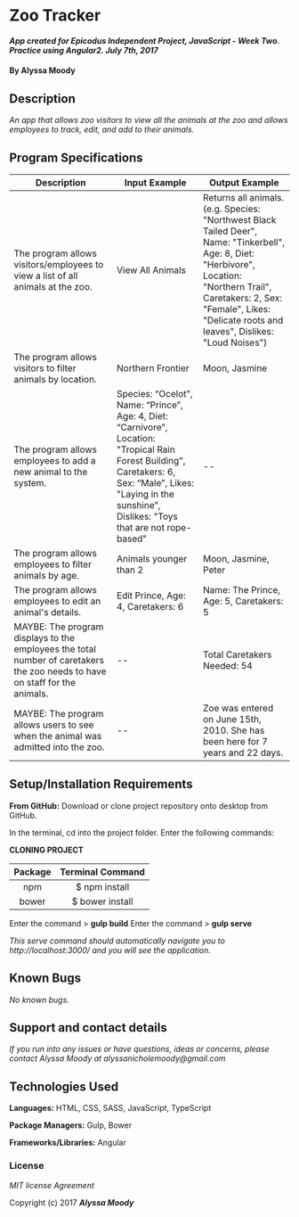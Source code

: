 # Zoo Tracker

#### _App created for Epicodus Independent Project, JavaScript - Week Two. Practice using Angular2. July 7th, 2017_

#### By **Alyssa Moody**

## Description

_An app that allows zoo visitors to view all the animals at the zoo and allows employees to track, edit, and add to their animals._

## Program Specifications

| Description  | Input Example | Output Example |
| ------------- | ------------- | ------------- |
| The program allows visitors/employees to view a list of all animals at the zoo.  | View All Animals  | Returns all animals. (e.g. Species: "Northwest Black Tailed Deer", Name: "Tinkerbell", Age: 8, Diet: "Herbivore", Location: "Northern Trail", Caretakers: 2, Sex: "Female", Likes: "Delicate roots and leaves", Dislikes: "Loud Noises")  |
| The program allows visitors to filter animals by location.  | Northern Frontier  | Moon, Jasmine  |
| The program allows employees to add a new animal to the system.  | Species: “Ocelot”, Name: “Prince”, Age: 4, Diet: “Carnivore”, Location: "Tropical Rain Forest Building”, Caretakers: 6, Sex: “Male”, Likes: "Laying in the sunshine”, Dislikes: "Toys that are not rope-based"  | --  |
| The program allows employees to filter animals by age.  | Animals younger than 2  | Moon, Jasmine, Peter  |
| The program allows employees to edit an animal's details.  | Edit Prince, Age: 4, Caretakers: 6  | Name: The Prince, Age: 5, Caretakers: 5  |
| MAYBE: The program displays to the employees the total number of caretakers the zoo needs to have on staff for the animals.  | --  | Total Caretakers Needed: 54  |
| MAYBE: The program allows users to see when the animal was admitted into the zoo.  | --  | Zoe was entered on June 15th, 2010. She has been here for 7 years and 22 days.  |

## Setup/Installation Requirements

**From GitHub:** Download or clone project repository onto desktop from GitHub.

In the terminal, cd into the project folder. Enter the following commands:

**CLONING PROJECT**

| Package | Terminal Command |
|:---:|:---:|
| npm |$ npm install |
| bower |$ bower install |

Enter the command > **gulp build**
Enter the command > **gulp serve**

_This serve command should automatically navigate you to http://localhost:3000/ and you will see the application._


## Known Bugs

_No known bugs._

## Support and contact details

_If you run into any issues or have questions, ideas or concerns, please contact Alyssa Moody at alyssanicholemoody@gmail.com_

## Technologies Used

**Languages:** HTML, CSS, SASS, JavaScript, TypeScript

**Package Managers:** Gulp, Bower

**Frameworks/Libraries:** Angular

### License

*MIT license Agreement*

Copyright (c) 2017 **_Alyssa Moody_**
